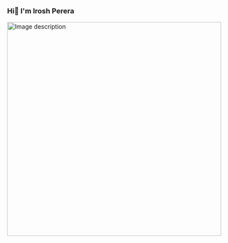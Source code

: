 ### Hi👋 I'm Irosh Perera

<div class="center">
  <img src="https://media.tenor.com/gYDr3NtUTt0AAAAC/matrix-code.gif" alt="Image description" width="500" height="500">
</div>
